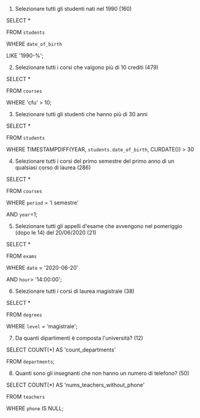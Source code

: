 1. Selezionare tutti gli studenti nati nel 1990 (160)

SELECT * 

FROM `students`

WHERE `date_of_birth` 

LIKE '1990-%';

2. Selezionare tutti i corsi che valgono più di 10 crediti (479)

SELECT *

FROM `courses`

WHERE 'cfu' > 10;

3. Selezionare tutti gli studenti che hanno più di 30 anni

SELECT *

FROM `students`

WHERE TIMESTAMPDIFF(YEAR, `students.date_of_birth`, CURDATE()) > 30

4. Selezionare tutti i corsi del primo semestre del primo anno di un qualsiasi corso di laurea (286)

SELECT *

FROM `courses`

WHERE `period` = 'I semestre'

  AND `year`=1;

5. Selezionare tutti gli appelli d'esame che avvengono nel pomeriggio (dopo le 14) del 20/06/2020 (21)

SELECT *

FROM `exams`

WHERE `date` = '2020-06-20'

  AND `hour`> '14:00:00';

6. Selezionare tutti i corsi di laurea magistrale (38)

SELECT *

FROM `degrees`

WHERE `level` = 'magistrale';

7. Da quanti dipartimenti è composta l'università? (12)

SELECT COUNT(*) AS 'count_departments'

FROM `departments`;

8. Quanti sono gli insegnanti che non hanno un numero di telefono? (50)

SELECT COUNT(*) AS 'nums_teachers_without_phone'

FROM `teachers`

WHERE `phone` IS NULL;